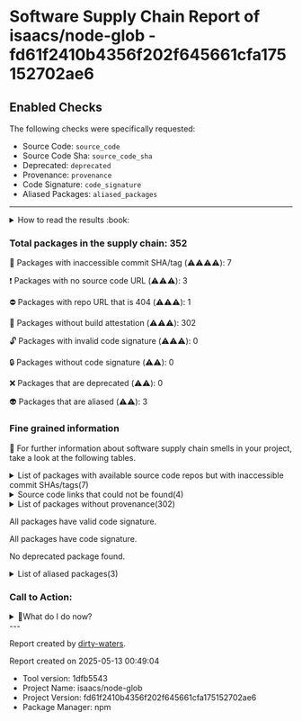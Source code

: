 
# Software Supply Chain Report of isaacs/node-glob - fd61f2410b4356f202f645661cfa175152702ae6

## Enabled Checks
The following checks were specifically requested:

- Source Code: `source_code`
- Source Code Sha: `source_code_sha`
- Deprecated: `deprecated`
- Provenance: `provenance`
- Code Signature: `code_signature`
- Aliased Packages: `aliased_packages`

---


<details>
    <summary>How to read the results :book: </summary>
    
 Dirty-waters has analyzed your project dependencies and found different categories for each of them:

    
 - ⚠️⚠️⚠️⚠️ : critical severity 

    
 - ⚠️⚠️⚠️ : high severity 

    
 - ⚠️⚠️: medium severity 

    
 - ⚠️: low severity 

</details>
        

 ### Total packages in the supply chain: 352


:wrench: Packages with inaccessible commit SHA/tag (⚠️⚠️⚠️⚠️): 7

:heavy_exclamation_mark: Packages with no source code URL (⚠️⚠️⚠️): 3

:no_entry: Packages with repo URL that is 404 (⚠️⚠️⚠️): 1

:black_square_button: Packages without build attestation (⚠️⚠️⚠️): 302

:unlock: Packages with invalid code signature (⚠️⚠️⚠️): 0

:lock: Packages without code signature (⚠️⚠️): 0

:x: Packages that are deprecated (⚠️⚠️): 0

:alien: Packages that are aliased (⚠️⚠️): 3


### Fine grained information

:dolphin: For further information about software supply chain smells in your project, take a look at the following tables.

<details>
<summary>List of packages with available source code repos but with inaccessible commit SHAs/tags(7)</summary>
    


| package_name                                   | sha_exists   | tag_version   | is_sha   | sha                                      | tag_url   | message                            |   status_code_for_sha | parent                                                                                                           |
|:-----------------------------------------------|:-------------|:--------------|:---------|:-----------------------------------------|:----------|:-----------------------------------|----------------------:|:-----------------------------------------------------------------------------------------------------------------|
| `@isaacs/ts-node-temp-fork-for-pr-2009@10.9.7` | False        | `10.9.7`      | True     | b94410f249225de05d877d75f8b1839417cbdad3 |           | Tag 10.9.7 not found in the repo   |                   404 | `[]`                                                                                                             |
| `@types/hast@3.0.4`                            | False        | `3.0.4`       | False    |                                          |           | Tag 3.0.4 not found in the repo    |                   404 | `[]`                                                                                                             |
| `@types/istanbul-lib-coverage@2.0.6`           | False        | `2.0.6`       | False    |                                          |           | Tag 2.0.6 not found in the repo    |                   404 | `[]`                                                                                                             |
| `@types/mdast@4.0.4`                           | False        | `4.0.4`       | False    |                                          |           | Tag 4.0.4 not found in the repo    |                   404 | `[]`                                                                                                             |
| `@types/node@20.17.12`                         | False        | `20.17.12`    | False    |                                          |           | Tag 20.17.12 not found in the repo |                   404 | `[]`                                                                                                             |
| `@types/unist@3.0.3`                           | False        | `3.0.3`       | False    |                                          |           | Tag 3.0.3 not found in the repo    |                   404 | `[]`                                                                                                             |
| `tap-yaml@3.0.0`                               | False        | `3.0.0`       | True     | 7c022d052fef858727bb58dc37f508a76a6e062b |           | Tag 3.0.0 not found in the repo    |                   404 | `['@tapjs/core@3.0.3', '@tapjs/config@4.0.3', '@tapjs/reporter@3.0.3', 'tap-parser@17.0.0', '@tapjs/run@3.0.3']` |
</details>

<details>
<summary>Source code links that could not be found(4)</summary>
    


|   index | package_name                     | github_url                                  | github_exists   | parent   |
|--------:|:---------------------------------|:--------------------------------------------|:----------------|:---------|
|       1 | `@alcalzone/ansi-tokenize@0.1.3` | No_repo_info_found                          |                 | `[]`     |
|       2 | `minipass-pipeline@1.2.4`        | No_repo_info_found                          |                 | `[]`     |
|       3 | `yoga-wasm-web@0.3.3`            | No_repo_info_found                          |                 | `[]`     |
|       4 | `prismjs-terminal@1.2.3`         | https://github.com/isaacs/prismajs-terminal | False           | `[]`     |
</details>

<details>
<summary>List of packages without provenance(302)</summary>
    


| package_name                                   | provenance_in_version   | parent                                                                                                                                                 |
|:-----------------------------------------------|:------------------------|:-------------------------------------------------------------------------------------------------------------------------------------------------------|
| `@alcalzone/ansi-tokenize@0.1.3`               | False                   | `[]`                                                                                                                                                   |
| `@base2/pretty-print-object@1.0.1`             | False                   | `['react-element-to-jsx-string@15.0.0']`                                                                                                               |
| `@bcoe/v8-coverage@1.0.1`                      | False                   | `[]`                                                                                                                                                   |
| `@cspotcode/source-map-support@0.8.1`          | False                   | `[]`                                                                                                                                                   |
| `@isaacs/cliui@8.0.2`                          | False                   | `[]`                                                                                                                                                   |
| `@isaacs/ts-node-temp-fork-for-pr-2009@10.9.7` | False                   | `[]`                                                                                                                                                   |
| `@istanbuljs/schema@0.1.3`                     | False                   | `[]`                                                                                                                                                   |
| `@jridgewell/resolve-uri@3.1.2`                | False                   | `[]`                                                                                                                                                   |
| `@jridgewell/sourcemap-codec@1.5.0`            | False                   | `[]`                                                                                                                                                   |
| `@jridgewell/trace-mapping@0.3.25`             | False                   | `[]`                                                                                                                                                   |
| `@jridgewell/trace-mapping@0.3.9`              | False                   | `['@cspotcode/source-map-support@0.8.1']`                                                                                                              |
| `@jsonjoy.com/base64@1.1.2`                    | False                   | `[]`                                                                                                                                                   |
| `@jsonjoy.com/json-pack@1.1.1`                 | False                   | `[]`                                                                                                                                                   |
| `@jsonjoy.com/util@1.5.0`                      | False                   | `[]`                                                                                                                                                   |
| `@npmcli/fs@3.1.1`                             | False                   | `[]`                                                                                                                                                   |
| `@npmcli/node-gyp@3.0.0`                       | False                   | `[]`                                                                                                                                                   |
| `@pkgjs/parseargs@0.11.0`                      | False                   | `[]`                                                                                                                                                   |
| `@shikijs/vscode-textmate@10.0.1`              | False                   | `[]`                                                                                                                                                   |
| `@tapjs/after-each@3.0.3`                      | False                   | `['@tapjs/test@3.0.3', 'tap@20.0.3']`                                                                                                                  |
| `@tapjs/after@2.0.3`                           | False                   | `['tap@20.0.3', '@tapjs/intercept@3.0.3', '@tapjs/test@3.0.3', '@tapjs/mock@3.0.3', '@tapjs/run@3.0.3']`                                               |
| `@tapjs/asserts@3.0.3`                         | False                   | `['@tapjs/test@3.0.3', 'tap@20.0.3']`                                                                                                                  |
| `@tapjs/before-each@3.0.3`                     | False                   | `['@tapjs/test@3.0.3', 'tap@20.0.3']`                                                                                                                  |
| `@tapjs/before@3.0.3`                          | False                   | `['@tapjs/test@3.0.3', 'tap@20.0.3', '@tapjs/run@3.0.3']`                                                                                              |
| `@tapjs/chdir@2.0.3`                           | False                   | `['@tapjs/test@3.0.3', 'tap@20.0.3']`                                                                                                                  |
| `@tapjs/config@4.0.3`                          | False                   | `['@tapjs/reporter@3.0.3', '@tapjs/run@3.0.3']`                                                                                                        |
| `@tapjs/core@3.0.3`                            | False                   | `['@tapjs/config@4.0.3', 'tap@20.0.3']`                                                                                                                |
| `@tapjs/error-serdes@3.0.0`                    | False                   | `['@tapjs/node-serialize@3.0.3']`                                                                                                                      |
| `@tapjs/filter@3.0.3`                          | False                   | `['@tapjs/test@3.0.3', 'tap@20.0.3']`                                                                                                                  |
| `@tapjs/fixture@3.0.3`                         | False                   | `['@tapjs/test@3.0.3', 'tap@20.0.3']`                                                                                                                  |
| `@tapjs/intercept@3.0.3`                       | False                   | `['@tapjs/test@3.0.3', 'tap@20.0.3']`                                                                                                                  |
| `@tapjs/mock@3.0.3`                            | False                   | `['@tapjs/test@3.0.3', 'tap@20.0.3']`                                                                                                                  |
| `@tapjs/node-serialize@3.0.3`                  | False                   | `['@tapjs/test@3.0.3', 'tap@20.0.3']`                                                                                                                  |
| `@tapjs/processinfo@3.1.8`                     | False                   | `[]`                                                                                                                                                   |
| `@tapjs/reporter@3.0.3`                        | False                   | `['@tapjs/run@3.0.3']`                                                                                                                                 |
| `@tapjs/run@3.0.3`                             | False                   | `['tap@20.0.3']`                                                                                                                                       |
| `@tapjs/snapshot@3.0.3`                        | False                   | `['@tapjs/test@3.0.3', 'tap@20.0.3']`                                                                                                                  |
| `@tapjs/spawn@3.0.3`                           | False                   | `['@tapjs/test@3.0.3', 'tap@20.0.3', '@tapjs/run@3.0.3']`                                                                                              |
| `@tapjs/stack@3.0.0`                           | False                   | `['@tapjs/asserts@3.0.3', '@tapjs/core@3.0.3', '@tapjs/node-serialize@3.0.3', '@tapjs/intercept@3.0.3', '@tapjs/reporter@3.0.3', '@tapjs/mock@3.0.3']` |
| `@tapjs/stdin@3.0.3`                           | False                   | `['@tapjs/test@3.0.3', 'tap@20.0.3', '@tapjs/run@3.0.3']`                                                                                              |
| `@tapjs/test@3.0.3`                            | False                   | `['@tapjs/core@3.0.3', '@tapjs/config@4.0.3', 'tap@20.0.3', '@tapjs/run@3.0.3']`                                                                       |
| `@tapjs/typescript@2.0.3`                      | False                   | `['@tapjs/test@3.0.3', 'tap@20.0.3']`                                                                                                                  |
| `@tapjs/worker@3.0.3`                          | False                   | `['@tapjs/test@3.0.3', 'tap@20.0.3']`                                                                                                                  |
| `@tsconfig/node14@14.1.2`                      | False                   | `[]`                                                                                                                                                   |
| `@tsconfig/node16@16.1.3`                      | False                   | `[]`                                                                                                                                                   |
| `@tsconfig/node18@18.2.4`                      | False                   | `[]`                                                                                                                                                   |
| `@tsconfig/node20@20.1.4`                      | False                   | `[]`                                                                                                                                                   |
| `@types/hast@3.0.4`                            | False                   | `[]`                                                                                                                                                   |
| `@types/istanbul-lib-coverage@2.0.6`           | False                   | `[]`                                                                                                                                                   |
| `@types/mdast@4.0.4`                           | False                   | `[]`                                                                                                                                                   |
| `@types/node@20.17.12`                         | False                   | `[]`                                                                                                                                                   |
| `@types/unist@3.0.3`                           | False                   | `[]`                                                                                                                                                   |
| `@ungap/structured-clone@1.2.1`                | False                   | `[]`                                                                                                                                                   |
| `abbrev@2.0.0`                                 | False                   | `[]`                                                                                                                                                   |
| `acorn-walk@8.3.4`                             | False                   | `[]`                                                                                                                                                   |
| `acorn@8.14.0`                                 | False                   | `[]`                                                                                                                                                   |
| `agent-base@7.1.3`                             | False                   | `[]`                                                                                                                                                   |
| `aggregate-error@3.1.0`                        | False                   | `[]`                                                                                                                                                   |
| `ansi-escapes@7.0.0`                           | False                   | `[]`                                                                                                                                                   |
| `ansi-regex@5.0.1`                             | False                   | `[]`                                                                                                                                                   |
| `ansi-regex@6.1.0`                             | False                   | `[]`                                                                                                                                                   |
| `ansi-styles@4.3.0`                            | False                   | `[]`                                                                                                                                                   |
| `ansi-styles@6.2.1`                            | False                   | `[]`                                                                                                                                                   |
| `anymatch@3.1.3`                               | False                   | `[]`                                                                                                                                                   |
| `arg@4.1.3`                                    | False                   | `[]`                                                                                                                                                   |
| `argparse@2.0.1`                               | False                   | `[]`                                                                                                                                                   |
| `async-hook-domain@4.0.1`                      | False                   | `[]`                                                                                                                                                   |
| `auto-bind@5.0.1`                              | False                   | `[]`                                                                                                                                                   |
| `balanced-match@1.0.2`                         | False                   | `[]`                                                                                                                                                   |
| `binary-extensions@2.3.0`                      | False                   | `[]`                                                                                                                                                   |
| `brace-expansion@2.0.1`                        | False                   | `[]`                                                                                                                                                   |
| `braces@3.0.3`                                 | False                   | `[]`                                                                                                                                                   |
| `c8@10.1.3`                                    | False                   | `[]`                                                                                                                                                   |
| `ccount@2.0.1`                                 | False                   | `[]`                                                                                                                                                   |
| `chalk@5.4.1`                                  | False                   | `[]`                                                                                                                                                   |
| `character-entities-html4@2.1.0`               | False                   | `[]`                                                                                                                                                   |
| `character-entities-legacy@3.0.0`              | False                   | `[]`                                                                                                                                                   |
| `chownr@2.0.0`                                 | False                   | `[]`                                                                                                                                                   |
| `clean-stack@2.2.0`                            | False                   | `[]`                                                                                                                                                   |
| `cli-boxes@3.0.0`                              | False                   | `[]`                                                                                                                                                   |
| `cli-cursor@4.0.0`                             | False                   | `[]`                                                                                                                                                   |
| `cli-truncate@4.0.0`                           | False                   | `[]`                                                                                                                                                   |
| `cliui@8.0.1`                                  | False                   | `[]`                                                                                                                                                   |
| `code-excerpt@4.0.0`                           | False                   | `[]`                                                                                                                                                   |
| `color-convert@2.0.1`                          | False                   | `[]`                                                                                                                                                   |
| `color-name@1.1.4`                             | False                   | `[]`                                                                                                                                                   |
| `comma-separated-tokens@2.0.3`                 | False                   | `[]`                                                                                                                                                   |
| `convert-source-map@2.0.0`                     | False                   | `[]`                                                                                                                                                   |
| `convert-to-spaces@2.0.1`                      | False                   | `[]`                                                                                                                                                   |
| `cross-spawn@7.0.6`                            | False                   | `[]`                                                                                                                                                   |
| `debug@4.4.0`                                  | False                   | `[]`                                                                                                                                                   |
| `dequal@2.0.3`                                 | False                   | `[]`                                                                                                                                                   |
| `devlop@1.1.0`                                 | False                   | `[]`                                                                                                                                                   |
| `diff@4.0.2`                                   | False                   | `[]`                                                                                                                                                   |
| `diff@5.2.0`                                   | False                   | `[]`                                                                                                                                                   |
| `eastasianwidth@0.2.0`                         | False                   | `[]`                                                                                                                                                   |
| `emoji-regex-xs@1.0.0`                         | False                   | `[]`                                                                                                                                                   |
| `emoji-regex@10.4.0`                           | False                   | `[]`                                                                                                                                                   |
| `emoji-regex@8.0.0`                            | False                   | `[]`                                                                                                                                                   |
| `emoji-regex@9.2.2`                            | False                   | `[]`                                                                                                                                                   |
| `encoding@0.1.13`                              | False                   | `[]`                                                                                                                                                   |
| `entities@4.5.0`                               | False                   | `[]`                                                                                                                                                   |
| `env-paths@2.2.1`                              | False                   | `[]`                                                                                                                                                   |
| `environment@1.1.0`                            | False                   | `[]`                                                                                                                                                   |
| `err-code@2.0.3`                               | False                   | `[]`                                                                                                                                                   |
| `escalade@3.2.0`                               | False                   | `[]`                                                                                                                                                   |
| `escape-string-regexp@2.0.0`                   | False                   | `[]`                                                                                                                                                   |
| `events-to-array@2.0.3`                        | False                   | `[]`                                                                                                                                                   |
| `exponential-backoff@3.1.1`                    | False                   | `[]`                                                                                                                                                   |
| `fill-range@7.1.1`                             | False                   | `[]`                                                                                                                                                   |
| `find-up@5.0.0`                                | False                   | `[]`                                                                                                                                                   |
| `foreground-child@3.3.0`                       | False                   | `[]`                                                                                                                                                   |
| `fromentries@1.3.2`                            | False                   | `[]`                                                                                                                                                   |
| `fs-minipass@2.1.0`                            | False                   | `[]`                                                                                                                                                   |
| `fsevents@2.3.3`                               | False                   | `[]`                                                                                                                                                   |
| `function-loop@4.0.0`                          | False                   | `[]`                                                                                                                                                   |
| `get-caller-file@2.0.5`                        | False                   | `[]`                                                                                                                                                   |
| `get-east-asian-width@1.3.0`                   | False                   | `[]`                                                                                                                                                   |
| `glob-parent@5.1.2`                            | False                   | `[]`                                                                                                                                                   |
| `glob@10.4.5`                                  | False                   | `[]`                                                                                                                                                   |
| `graceful-fs@4.2.11`                           | False                   | `[]`                                                                                                                                                   |
| `has-flag@4.0.0`                               | False                   | `[]`                                                                                                                                                   |
| `hast-util-to-html@9.0.4`                      | False                   | `[]`                                                                                                                                                   |
| `hast-util-whitespace@3.0.0`                   | False                   | `[]`                                                                                                                                                   |
| `html-escaper@2.0.2`                           | False                   | `[]`                                                                                                                                                   |
| `html-void-elements@3.0.0`                     | False                   | `[]`                                                                                                                                                   |
| `http-cache-semantics@4.1.1`                   | False                   | `[]`                                                                                                                                                   |
| `http-proxy-agent@7.0.2`                       | False                   | `[]`                                                                                                                                                   |
| `https-proxy-agent@7.0.6`                      | False                   | `[]`                                                                                                                                                   |
| `hyperdyperid@1.2.0`                           | False                   | `[]`                                                                                                                                                   |
| `iconv-lite@0.6.3`                             | False                   | `[]`                                                                                                                                                   |
| `imurmurhash@0.1.4`                            | False                   | `[]`                                                                                                                                                   |
| `indent-string@4.0.0`                          | False                   | `[]`                                                                                                                                                   |
| `indent-string@5.0.0`                          | False                   | `[]`                                                                                                                                                   |
| `ink@5.1.0`                                    | False                   | `[]`                                                                                                                                                   |
| `ip-address@9.0.5`                             | False                   | `[]`                                                                                                                                                   |
| `is-actual-promise@1.0.2`                      | False                   | `[]`                                                                                                                                                   |
| `is-binary-path@2.1.0`                         | False                   | `[]`                                                                                                                                                   |
| `is-extglob@2.1.1`                             | False                   | `[]`                                                                                                                                                   |
| `is-fullwidth-code-point@3.0.0`                | False                   | `[]`                                                                                                                                                   |
| `is-fullwidth-code-point@4.0.0`                | False                   | `[]`                                                                                                                                                   |
| `is-fullwidth-code-point@5.0.0`                | False                   | `[]`                                                                                                                                                   |
| `is-glob@4.0.3`                                | False                   | `[]`                                                                                                                                                   |
| `is-in-ci@1.0.0`                               | False                   | `[]`                                                                                                                                                   |
| `is-lambda@1.0.1`                              | False                   | `[]`                                                                                                                                                   |
| `is-number@7.0.0`                              | False                   | `[]`                                                                                                                                                   |
| `is-plain-object@5.0.0`                        | False                   | `['react-element-to-jsx-string@15.0.0']`                                                                                                               |
| `isexe@2.0.0`                                  | False                   | `[]`                                                                                                                                                   |
| `isexe@3.1.1`                                  | False                   | `[]`                                                                                                                                                   |
| `istanbul-lib-coverage@3.2.2`                  | False                   | `[]`                                                                                                                                                   |
| `istanbul-lib-report@3.0.1`                    | False                   | `[]`                                                                                                                                                   |
| `istanbul-reports@3.1.7`                       | False                   | `[]`                                                                                                                                                   |
| `jackspeak@3.4.3`                              | False                   | `[]`                                                                                                                                                   |
| `jackspeak@4.0.2`                              | False                   | `[]`                                                                                                                                                   |
| `js-tokens@4.0.0`                              | False                   | `[]`                                                                                                                                                   |
| `jsbn@1.1.0`                                   | False                   | `['ip-address@9.0.5']`                                                                                                                                 |
| `jsonparse@1.3.1`                              | False                   | `[]`                                                                                                                                                   |
| `linkify-it@5.0.0`                             | False                   | `[]`                                                                                                                                                   |
| `locate-path@6.0.0`                            | False                   | `[]`                                                                                                                                                   |
| `loose-envify@1.4.0`                           | False                   | `[]`                                                                                                                                                   |
| `lru-cache@10.4.3`                             | False                   | `[]`                                                                                                                                                   |
| `lru-cache@11.0.2`                             | False                   | `[]`                                                                                                                                                   |
| `lunr@2.3.9`                                   | False                   | `[]`                                                                                                                                                   |
| `make-dir@4.0.0`                               | False                   | `[]`                                                                                                                                                   |
| `make-error@1.3.6`                             | False                   | `[]`                                                                                                                                                   |
| `markdown-it@14.1.0`                           | False                   | `[]`                                                                                                                                                   |
| `mdast-util-to-hast@13.2.0`                    | False                   | `[]`                                                                                                                                                   |
| `mdurl@2.0.0`                                  | False                   | `[]`                                                                                                                                                   |
| `memfs@4.17.0`                                 | False                   | `[]`                                                                                                                                                   |
| `micromark-util-character@2.1.1`               | False                   | `[]`                                                                                                                                                   |
| `micromark-util-encode@2.0.1`                  | False                   | `[]`                                                                                                                                                   |
| `micromark-util-sanitize-uri@2.0.1`            | False                   | `[]`                                                                                                                                                   |
| `micromark-util-symbol@2.0.1`                  | False                   | `[]`                                                                                                                                                   |
| `micromark-util-types@2.0.1`                   | False                   | `[]`                                                                                                                                                   |
| `mimic-fn@2.1.0`                               | False                   | `[]`                                                                                                                                                   |
| `minimatch@10.0.1`                             | False                   | `[]`                                                                                                                                                   |
| `minimatch@9.0.5`                              | False                   | `[]`                                                                                                                                                   |
| `minipass-collect@2.0.1`                       | False                   | `[]`                                                                                                                                                   |
| `minipass-flush@1.0.5`                         | False                   | `[]`                                                                                                                                                   |
| `minipass-pipeline@1.2.4`                      | False                   | `[]`                                                                                                                                                   |
| `minipass-sized@1.0.3`                         | False                   | `[]`                                                                                                                                                   |
| `minipass@3.3.6`                               | False                   | `[]`                                                                                                                                                   |
| `minipass@5.0.0`                               | False                   | `[]`                                                                                                                                                   |
| `minipass@7.1.2`                               | False                   | `[]`                                                                                                                                                   |
| `minizlib@2.1.2`                               | False                   | `[]`                                                                                                                                                   |
| `mkdirp@1.0.4`                                 | False                   | `[]`                                                                                                                                                   |
| `mkdirp@3.0.1`                                 | False                   | `[]`                                                                                                                                                   |
| `ms@2.1.3`                                     | False                   | `[]`                                                                                                                                                   |
| `negotiator@0.6.4`                             | False                   | `[]`                                                                                                                                                   |
| `normalize-path@3.0.0`                         | False                   | `[]`                                                                                                                                                   |
| `onetime@5.1.2`                                | False                   | `[]`                                                                                                                                                   |
| `oniguruma-to-es@0.10.0`                       | False                   | `['@shikijs/engine-javascript@1.26.1']`                                                                                                                |
| `opener@1.5.2`                                 | False                   | `[]`                                                                                                                                                   |
| `p-limit@3.1.0`                                | False                   | `[]`                                                                                                                                                   |
| `p-locate@5.0.0`                               | False                   | `[]`                                                                                                                                                   |
| `p-map@4.0.0`                                  | False                   | `[]`                                                                                                                                                   |
| `package-json-from-dist@1.0.1`                 | False                   | `[]`                                                                                                                                                   |
| `patch-console@2.0.0`                          | False                   | `[]`                                                                                                                                                   |
| `path-exists@4.0.0`                            | False                   | `[]`                                                                                                                                                   |
| `path-key@3.1.1`                               | False                   | `[]`                                                                                                                                                   |
| `path-scurry@1.11.1`                           | False                   | `[]`                                                                                                                                                   |
| `path-scurry@2.0.0`                            | False                   | `[]`                                                                                                                                                   |
| `picomatch@2.3.1`                              | False                   | `[]`                                                                                                                                                   |
| `pirates@4.0.6`                                | False                   | `[]`                                                                                                                                                   |
| `polite-json@5.0.0`                            | False                   | `[]`                                                                                                                                                   |
| `prettier@3.4.2`                               | False                   | `[]`                                                                                                                                                   |
| `prismjs-terminal@1.2.3`                       | False                   | `[]`                                                                                                                                                   |
| `prismjs@1.29.0`                               | False                   | `[]`                                                                                                                                                   |
| `process-on-spawn@1.1.0`                       | False                   | `[]`                                                                                                                                                   |
| `promise-inflight@1.0.1`                       | False                   | `[]`                                                                                                                                                   |
| `promise-retry@2.0.1`                          | False                   | `[]`                                                                                                                                                   |
| `property-information@6.5.0`                   | False                   | `[]`                                                                                                                                                   |
| `punycode.js@2.3.1`                            | False                   | `[]`                                                                                                                                                   |
| `react-dom@18.3.1`                             | False                   | `[]`                                                                                                                                                   |
| `react-element-to-jsx-string@15.0.0`           | False                   | `[]`                                                                                                                                                   |
| `react-is@18.1.0`                              | False                   | `['react-element-to-jsx-string@15.0.0']`                                                                                                               |
| `react-reconciler@0.29.2`                      | False                   | `[]`                                                                                                                                                   |
| `react@18.3.1`                                 | False                   | `[]`                                                                                                                                                   |
| `readdirp@3.6.0`                               | False                   | `[]`                                                                                                                                                   |
| `regex-recursion@5.1.1`                        | False                   | `[]`                                                                                                                                                   |
| `regex-utilities@2.3.0`                        | False                   | `[]`                                                                                                                                                   |
| `regex@5.1.1`                                  | False                   | `[]`                                                                                                                                                   |
| `require-directory@2.1.1`                      | False                   | `[]`                                                                                                                                                   |
| `resolve-import@1.4.6`                         | False                   | `[]`                                                                                                                                                   |
| `restore-cursor@4.0.0`                         | False                   | `[]`                                                                                                                                                   |
| `retry@0.12.0`                                 | False                   | `[]`                                                                                                                                                   |
| `rimraf@5.0.10`                                | False                   | `[]`                                                                                                                                                   |
| `safer-buffer@2.1.2`                           | False                   | `[]`                                                                                                                                                   |
| `scheduler@0.23.2`                             | False                   | `[]`                                                                                                                                                   |
| `shebang-command@2.0.0`                        | False                   | `[]`                                                                                                                                                   |
| `shebang-regex@3.0.0`                          | False                   | `[]`                                                                                                                                                   |
| `signal-exit@3.0.7`                            | False                   | `[]`                                                                                                                                                   |
| `signal-exit@4.1.0`                            | False                   | `[]`                                                                                                                                                   |
| `slice-ansi@5.0.0`                             | False                   | `[]`                                                                                                                                                   |
| `slice-ansi@7.1.0`                             | False                   | `[]`                                                                                                                                                   |
| `smart-buffer@4.2.0`                           | False                   | `[]`                                                                                                                                                   |
| `socks-proxy-agent@8.0.5`                      | False                   | `[]`                                                                                                                                                   |
| `socks@2.8.3`                                  | False                   | `[]`                                                                                                                                                   |
| `space-separated-tokens@2.0.2`                 | False                   | `[]`                                                                                                                                                   |
| `spdx-correct@3.2.0`                           | False                   | `[]`                                                                                                                                                   |
| `spdx-exceptions@2.5.0`                        | False                   | `[]`                                                                                                                                                   |
| `spdx-expression-parse@3.0.1`                  | False                   | `[]`                                                                                                                                                   |
| `spdx-license-ids@3.0.20`                      | False                   | `[]`                                                                                                                                                   |
| `sprintf-js@1.1.3`                             | False                   | `[]`                                                                                                                                                   |
| `stack-utils@2.0.6`                            | False                   | `[]`                                                                                                                                                   |
| `string-length@6.0.0`                          | False                   | `[]`                                                                                                                                                   |
| `string-width@4.2.3`                           | False                   | `[]`                                                                                                                                                   |
| `string-width@5.1.2`                           | False                   | `[]`                                                                                                                                                   |
| `string-width@7.2.0`                           | False                   | `[]`                                                                                                                                                   |
| `stringify-entities@4.0.4`                     | False                   | `[]`                                                                                                                                                   |
| `strip-ansi@6.0.1`                             | False                   | `[]`                                                                                                                                                   |
| `strip-ansi@7.1.0`                             | False                   | `[]`                                                                                                                                                   |
| `supports-color@7.2.0`                         | False                   | `[]`                                                                                                                                                   |
| `sync-content@1.0.2`                           | False                   | `[]`                                                                                                                                                   |
| `tap-parser@17.0.0`                            | False                   | `['@tapjs/core@3.0.3', '@tapjs/node-serialize@3.0.3', '@tapjs/test@3.0.3', '@tapjs/reporter@3.0.3', '@tapjs/run@3.0.3']`                               |
| `tap-yaml@3.0.0`                               | False                   | `['@tapjs/core@3.0.3', '@tapjs/config@4.0.3', '@tapjs/reporter@3.0.3', 'tap-parser@17.0.0', '@tapjs/run@3.0.3']`                                       |
| `tap@20.0.3`                                   | False                   | `[]`                                                                                                                                                   |
| `tar@6.2.1`                                    | False                   | `[]`                                                                                                                                                   |
| `tcompare@8.0.0`                               | False                   | `['@tapjs/asserts@3.0.3', '@tapjs/core@3.0.3', '@tapjs/snapshot@3.0.3', '@tapjs/reporter@3.0.3', '@tapjs/run@3.0.3']`                                  |
| `test-exclude@7.0.1`                           | False                   | `[]`                                                                                                                                                   |
| `thingies@1.21.0`                              | False                   | `[]`                                                                                                                                                   |
| `to-regex-range@5.0.1`                         | False                   | `[]`                                                                                                                                                   |
| `tree-dump@1.0.2`                              | False                   | `[]`                                                                                                                                                   |
| `trim-lines@3.0.1`                             | False                   | `[]`                                                                                                                                                   |
| `trivial-deferred@2.0.0`                       | False                   | `[]`                                                                                                                                                   |
| `tshy@1.18.0`                                  | False                   | `[]`                                                                                                                                                   |
| `tshy@2.0.1`                                   | False                   | `[]`                                                                                                                                                   |
| `tslib@2.8.1`                                  | False                   | `[]`                                                                                                                                                   |
| `type-fest@4.32.0`                             | False                   | `[]`                                                                                                                                                   |
| `typedoc@0.26.11`                              | False                   | `[]`                                                                                                                                                   |
| `typescript@5.5.4`                             | False                   | `[]`                                                                                                                                                   |
| `typescript@5.6.3`                             | False                   | `[]`                                                                                                                                                   |
| `uc.micro@2.1.0`                               | False                   | `[]`                                                                                                                                                   |
| `undici-types@6.19.8`                          | False                   | `[]`                                                                                                                                                   |
| `unique-filename@3.0.0`                        | False                   | `[]`                                                                                                                                                   |
| `unique-slug@4.0.0`                            | False                   | `[]`                                                                                                                                                   |
| `unist-util-is@6.0.0`                          | False                   | `[]`                                                                                                                                                   |
| `unist-util-position@5.0.0`                    | False                   | `[]`                                                                                                                                                   |
| `unist-util-stringify-position@4.0.0`          | False                   | `[]`                                                                                                                                                   |
| `unist-util-visit-parents@6.0.1`               | False                   | `[]`                                                                                                                                                   |
| `unist-util-visit@5.0.0`                       | False                   | `[]`                                                                                                                                                   |
| `uuid@8.3.2`                                   | False                   | `[]`                                                                                                                                                   |
| `v8-compile-cache-lib@3.0.1`                   | False                   | `[]`                                                                                                                                                   |
| `v8-to-istanbul@9.3.0`                         | False                   | `[]`                                                                                                                                                   |
| `validate-npm-package-license@3.0.4`           | False                   | `[]`                                                                                                                                                   |
| `vfile-message@4.0.2`                          | False                   | `[]`                                                                                                                                                   |
| `vfile@6.0.3`                                  | False                   | `[]`                                                                                                                                                   |
| `walk-up-path@3.0.1`                           | False                   | `[]`                                                                                                                                                   |
| `which@2.0.2`                                  | False                   | `[]`                                                                                                                                                   |
| `widest-line@5.0.0`                            | False                   | `[]`                                                                                                                                                   |
| `wrap-ansi@7.0.0`                              | False                   | `[]`                                                                                                                                                   |
| `wrap-ansi@8.1.0`                              | False                   | `[]`                                                                                                                                                   |
| `wrap-ansi@9.0.0`                              | False                   | `[]`                                                                                                                                                   |
| `ws@8.18.0`                                    | False                   | `[]`                                                                                                                                                   |
| `y18n@5.0.8`                                   | False                   | `[]`                                                                                                                                                   |
| `yallist@4.0.0`                                | False                   | `[]`                                                                                                                                                   |
| `yaml-types@0.3.0`                             | False                   | `[]`                                                                                                                                                   |
| `yaml@2.7.0`                                   | False                   | `[]`                                                                                                                                                   |
| `yargs-parser@21.1.1`                          | False                   | `[]`                                                                                                                                                   |
| `yargs@17.7.2`                                 | False                   | `[]`                                                                                                                                                   |
| `yocto-queue@0.1.0`                            | False                   | `[]`                                                                                                                                                   |
| `yoga-wasm-web@0.3.3`                          | False                   | `[]`                                                                                                                                                   |
| `zwitch@2.0.4`                                 | False                   | `[]`                                                                                                                                                   |
</details>

All packages have valid code signature.

All packages have code signature.

No deprecated package found.

<details>
<summary>List of aliased packages(3)</summary>
    


| package_name         | aliased_package_name   | parent   |
|:---------------------|:-----------------------|:---------|
| `string-width@4.2.3` | `string-width-cjs`     | `[]`     |
| `strip-ansi@6.0.1`   | `strip-ansi-cjs`       | `[]`     |
| `wrap-ansi@7.0.0`    | `wrap-ansi-cjs`        | `[]`     |
</details>

### Call to Action:

<details>
<summary>👻What do I do now? </summary>


For packages **without source code & accessible SHA/release tags**:

- **Why?** Missing or inaccessible source code makes it impossible to audit the package for security vulnerabilities or malicious code.

1. Pull Request to the maintainer of dependency, requesting correct repository metadata and proper versioning/tagging. 


For **deprecated** packages:

- **Why?** Deprecated packages may contain known security issues and are no longer maintained, putting your project at risk.

1. Confirm the maintainer's deprecation intention 
2. Check for not deprecated versions

For packages **without code signature**:

- **Why?** Code signatures help verify the authenticity and integrity of the package, ensuring it hasn't been tampered with.

1. Open an issue in the dependency's repository to request the inclusion of code signature in the CI/CD pipeline. 


For packages **with invalid code signature**:

- **Why?** Invalid signatures could indicate tampering or compromised build processes.

1. It's recommended to verify the code signature and contact the maintainer to fix the issue.

For packages **without provenance**:

- **Why?** Without provenance, there's no way to verify that the package was built from the claimed source code, making supply chain attacks possible.

1. Open an issue in the dependency's repository to request the inclusion of provenance and build attestation in the CI/CD pipeline.

For packages that are **aliased**:

- **Why?** Aliased packages may hide malicious dependencies under seemingly legitimate names.

1. Check the aliased package and its repository to verify the alias is not malicious.
</details>
---

Report created by [dirty-waters](https://github.com/chains-project/dirty-waters/).

Report created on 2025-05-13 00:49:04
- Tool version: 1dfb5543
- Project Name: isaacs/node-glob
- Project Version: fd61f2410b4356f202f645661cfa175152702ae6
- Package Manager: npm
